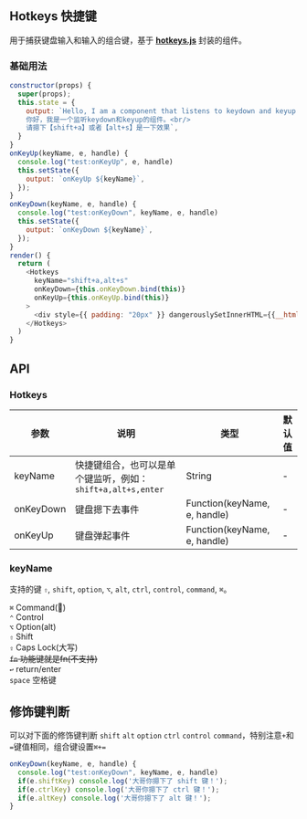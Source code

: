 ## Hotkeys 快捷键

用于捕获键盘输入和输入的组合键，基于 **[hotkeys.js](https://github.com/jaywcjlove/hotkeys)** 封装的组件。

### 基础用法

<!--DemoStart--> 
```js
constructor(props) {
  super(props);
  this.state = {
    output: `Hello, I am a component that listens to keydown and keyup of a. <br/> 
    你好，我是一个监听keydown和keyup的组件。<br/> 
    请摁下【shift+a】或者【alt+s】是一下效果`,
  }
}
onKeyUp(keyName, e, handle) {
  console.log("test:onKeyUp", e, handle)
  this.setState({
    output: `onKeyUp ${keyName}`,
  });
}
onKeyDown(keyName, e, handle) {
  console.log("test:onKeyDown", keyName, e, handle)
  this.setState({
    output: `onKeyDown ${keyName}`,
  });
}
render() {
  return (
    <Hotkeys 
      keyName="shift+a,alt+s" 
      onKeyDown={this.onKeyDown.bind(this)}
      onKeyUp={this.onKeyUp.bind(this)}
    >
      <div style={{ padding: "20px" }} dangerouslySetInnerHTML={{__html:this.state.output}} />
    </Hotkeys>
  )
}
```
<!--End-->


## API

### Hotkeys

| 参数 | 说明 | 类型 | 默认值 |
|--------- |-------- |--------- |-------- |
| keyName | 快捷键组合，也可以是单个键监听，例如：`shift+a,alt+s,enter` | String | - |
| onKeyDown | 键盘摁下去事件 | Function(keyName, e, handle) | - |
| onKeyUp | 键盘弹起事件 | Function(keyName, e, handle) | - |

### keyName

支持的键 `⇧`, `shift`, `option`, `⌥`, `alt`, `ctrl`, `control`, `command`, `⌘`。 

`⌘` Command()  
`⌃` Control  
`⌥` Option(alt)  
`⇧` Shift  
`⇪` Caps Lock(大写)   
~~`fn` 功能键就是fn(不支持)~~  
`↩︎` return/enter  
`space` 空格键


## 修饰键判断

可以对下面的修饰键判断 `shift` `alt` `option` `ctrl` `control` `command`，特别注意`+`和`=`键值相同，组合键设置`⌘+=`

```js
onKeyDown(keyName, e, handle) {
  console.log("test:onKeyDown", keyName, e, handle)
  if(e.shiftKey) console.log('大哥你摁下了 shift 键！');
  if(e.ctrlKey) console.log('大哥你摁下了 ctrl 键！');
  if(e.altKey) console.log('大哥你摁下了 alt 键！');
}
```
